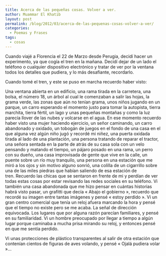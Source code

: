 ```yaml
---
title: Acerca de las pequeñas cosas. Volver a ver.
author: Muammar El Khatib
layout: post
permalink: /blog/2012/03/acerca-de-las-pequenas-cosas-volver-a-ver/
categories:
  - Poemas y Frases
tags:
  - cosas
---
```

Cuando viajé a Florencia el 22 de Marzo desde Perugia, decidí hacer un experimento, ya que cogía el tren en la mañana. Decidí dejar de un lado el teléfono o cualquier dispositivo electrónico y tratar de ver por la ventana todos los detalles que pudiera, y lo más desafiante, recordarlo.

Cuando tomé el tren, y este se puso en marcha recuerdo haber visto:

Una ventana abierta en un edificio, una rama tirada en la carretera, una bolsa, el número 18, un árbol al cual le comenzaban a salir las hojas, la grama verde, las zonas que aún no tenían grama, unos niños jugando en un parque, un carro esperando el momento justo para tomar la autopista, tierra marchita, tierra fértil, un lago y unas pequeñas montañas y como la luz parecía llover de las nubes y volcarse en el agua. En ese momento recuerdo haber visto una mujer haciendo ejercicio, un señor caminando, un carro abandonado y oxidado, un tobogán de juegos en el fondo de una casa en el que alguna vez algún niño jugó y recordé mi niñez, una puerta oxidada tirada al lado de una plantación, una persona tratando de reparar el tractor, una señora sentada en la parte de atrás de su casa sola con un velo pensando y matando el tiempo, un pájaro posado en una rama, un perro con su dueño, una casa improvisada de gente que vive en la calle, un puente sobre un río muy tranquilo, una persona en una estación que me miró a los ojos y sin motivo alguno sonrió, una colilla de un cigarrillo sobre una de las miles piedras que habían saliendo de esa estación de tren. Recuerdo las chicas que se sentaron en frente de mi y perdían de ver todas estas cosas por estar revisando las redes sociales en su teléfono. Vi también una casa abandonada que me hizo pensar en cuántas historias habrá visto pasar, un grafitti que decía « Abajo el gobierno », recuerdo que recordé su imagen entre tantas imágenes y pensé « estoy perdido ». Vi un gran centro comercial que tenía un reloj afuera marcando la hora y pensé que el tiempo no existe pero se me acaba. La señal de dirección equivocada. Los lugares que por alguna razón parecían familiares, y pensé en su familiaridad. Vi un hombre preocupado por llegar a tiempo a algún lugar porque caminaba a mucha prisa mirando su reloj, y entonces pensé en que me sentía perdido.

Vi unas protecciones de plástico transparentes al salir de otra estación que contenían cientos de figuras de aves volando, y pensé « Ojalá pudiera volar »&#8230;